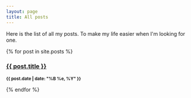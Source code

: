 ```yaml
---
layout: page
title: All posts
---
```


Here is the list of all my posts. To make my life easier when I'm looking for one.

{% for post in site.posts %}
<h3><a href="{{ post.url }}">{{ post.title }}</a></h3>
<p><small><strong>{{ post.date | date: "%B %e, %Y" }}</strong></small></p>
{% endfor %}
